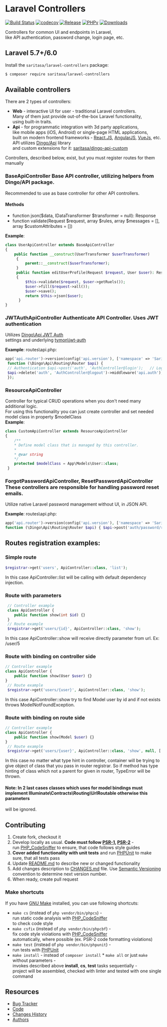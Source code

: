 # Laravel Controllers    
 [![Build Status](https://travis-ci.org/Saritasa/php-laravel-controllers.svg?branch=master)](https://travis-ci.org/Saritasa/php-laravel-controllers) 
[![codecov](https://codecov.io/gh/Saritasa/php-laravel-controllers/branch/master/graph/badge.svg)](https://codecov.io/gh/Saritasa/php-laravel-controllers) 
[![Release](https://img.shields.io/github/release/saritasa/php-laravel-controllers.svg)](https://github.com/Saritasa/php-laravel-controllers/releases) 
[![PHPv](https://img.shields.io/packagist/php-v/saritasa/laravel-controllers.svg)](http://www.php.net) 
[![Downloads](https://img.shields.io/packagist/dt/saritasa/laravel-controllers.svg)](https://packagist.org/packages/saritasa/laravel-controllers)    
    
Controllers for common UI and endpoints in Laravel,    
like API authentication, password change, login page, etc.    
    
## Laravel 5.7+/6.0  
Install the ```saritasa/laravel-controllers``` package:    
    
```bash
$ composer require saritasa/laravel-controllers  
```  
 ## Available controllers    
There are 2 types of controllers:    
* **Web** - interactive UI for user - traditional Laravel controllers.    
  Many of them just provide out-of-the-box Laravel functionality,    
  using built-in traits.    
* **Api** - for programmatic integration with 3d party applications,    
  like mobile apps (iOS, Android) or single-page HTML applications,    
  built on modern frontend frameworks - [React.JS](http://reactjs.com),   [AngularJS](https://angularjs.org/), [VueJs](https://vuejs.org/), etc.  
  API utilizes [Dingo/Api](https://github.com/dingo/api) library    
  and custom extensions for it: [saritasa/dingo-api-custom](https://github.com/Saritasa/php-dingo-api-custom)    
    
Controllers, described below, exist, but you  must register routes for them manually    
    
### BaseApiController Base API controller, utilizing helpers from Dingo/API package.    
Recommended to use as base controller for other API controllers.    
    
#### Methods    
* function json($data, IDataTransformer $transformer = null): Response    
* function validate(Request $request, array $rules, array $messages = [], array $customAttributes = [])    
    
**Example**:    
```php
class UserApiController extends BaseApiController
{    
    public function __construct(UserTransformer $userTransformer)  
	 {      
		 parent::__construct($userTransformer);  
	 }
	 public function editUserProfile(Request $request, User $user): Response  
	 {
		 $this->validate($request, $user->getRuels());
		 $user->fill($request->all());
		 $user->save();
		 return $this->json($user);
	  }
}
```    
 ### JWTAuthApiController Authenticate API Controller. Uses JWT authentication    
Utilizes [Dingo\Api JWT Auth](https://github.com/dingo/api/wiki/Authentication#json-web-tokens-jwt)    
settings and underlying [tymon\jwt-auth](https://github.com/tymondesigns/jwt-auth)    
    
**Example**: routes\api.php:    
```php
app('api.router')->version(config('api.version'), ['namespace' => 'Saritasa\Laravel\Controllers\Api'],    
 function (\Dingo\Api\Routing\Router $api) {  
 // Authentication $api->post('auth', 'AuthController@login');   // Login $api->put('auth', 'AuthController@refreshToken'); // Refresh expired token                
 $api->delete('auth', 'AuthController@logout')->middleware('api.auth'); // Logout  
 });
```  
### ResourceApiController  
Controller for typical CRUD operations when you don't need many additional logic.  
For using this functionality you can just create controller and set needed model class in property $modelClass  
**Example**:  
```php  
class CustomApiController extends ResourceApiController
{    
    /**
    * Define model class that is managed by this controller.
    *
    * @var string
    */
    protected $modelClass = App\Models\User::class;  
 }
 ```  
### ForgotPasswordApiController, ResetPasswordApiController These controllers are responsible for handling password reset emails.    
Utilize native Laravel password management without UI, in JSON API.    
    
**Example**: routes\api.php:    
```php
app('api.router')->version(config('api.version'), ['namespace' => 'Saritasa\Laravel\Controllers\Api'],    
function (\Dingo\Api\Routing\Router $api) { $api->post('auth/password/reset', 'ForgotPasswordApiController@sendResetLinkEmail'); $api->put('auth/password/reset', 'ResetPasswordApiController@reset');});
```    
 ## Routes registration examples:    
 ### Simple route
 ```php
 $registrar->get('users', ApiController::class, 'list'); 
```    
In this case ApiController::list will be calling with default dependency injection.    
    
### Route with parameters
```php    
 // Controller example
 class ApiController {    
 	public function show(int $id) {}
 }    
 // Route example
 $registrar->get('users/{id}', ApiController::class, 'show');
```
In this case ApiController::show will receive directly parameter from url. Ex: /user/5    
    
### Route with binding on controller side
```php
// Controller example
class ApiController {    
 	public function show(User $user) {}
}    
 // Route example
 $registrar->get('users/{user}', ApiController::class, 'show');
```
In this case ApiController::show try to find Model user by id and if not exists throws ModelNotFoundException.    
    
### Route with binding on route side
```php
// Controller example
class ApiController {    
 	public function show(Model $user) {}
}    
 // Route example
 $registrar->get('users/{user}', ApiController::class, 'show', null, ['user' => User::class]);
```
In this case no matter what type hint in controller, container will be trying to give object of class that you pass in router registrar.
So if method has type hinting of class which not a parent for given in router, TypeError will be thrown.    
    
#### Note: In 2 last cases classes which uses for model bindings must implement Illuminate\Contracts\Routing\UrlRoutable otherwise this parameters    
will be ignored.    
    
## Contributing    
1. Create fork, checkout it    
2. Develop locally as usual. **Code must follow [PSR-1](http://www.php-fig.org/psr/psr-1/), [PSR-2](http://www.php-fig.org/psr/psr-2/)** -    
    run [PHP_CodeSniffer](https://github.com/squizlabs/PHP_CodeSniffer) to ensure, that code follows style guides    
3. **Cover added functionality with unit tests** and run [PHPUnit](https://phpunit.de/) to make sure, that all tests pass    
4. Update [README.md](README.md) to describe new or changed functionality    
5. Add changes description to [CHANGES.md](CHANGES.md) file. Use [Semantic Versioning](https://semver.org/) convention to determine next version number.    
6. When ready, create pull request    
    
### Make shortcuts    
If you have [GNU Make](https://www.gnu.org/software/make/) installed, you can use following shortcuts:    
    
* ```make cs``` (instead of ```php vendor/bin/phpcs```) -    
    run static code analysis with [PHP_CodeSniffer](https://github.com/squizlabs/PHP_CodeSniffer)    
    to check code style    
* ```make csfix``` (instead of ```php vendor/bin/phpcbf```) -    
    fix code style violations with [PHP_CodeSniffer](https://github.com/squizlabs/PHP_CodeSniffer)    
    automatically, where possible (ex. PSR-2 code formatting violations)    
* ```make test``` (instead of ```php vendor/bin/phpunit```) -    
    run tests with [PHPUnit](https://phpunit.de/)    
* ```make install``` - instead of ```composer install``` * ```make all``` or just ```make``` without parameters -    
    invokes described above **install**, **cs**, **test** tasks sequentially -    
    project will be assembled, checked with linter and tested with one single command    
    
## Resources    
* [Bug Tracker](http://github.com/saritasa/php-laravel-controllers/issues)    
* [Code](http://github.com/saritasa/php-laravel-controllers)    
* [Changes History](CHANGES.md)    
* [Authors](http://github.com/saritasa/php-laravel-controllers/contributors)
